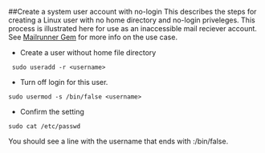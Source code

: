 ##Create a system user account with no-login
This describes the steps for creating a Linux user with no home directory and no-login priveleges.  This process is illustrated here for use as an inaccessible mail reciever account.  See [Mailrunner Gem](https://github.com/kert-io/mail_runner) for more info on the use case.

* Create a user without home file directory
```  
 sudo useradd -r <username>
 ```
* Turn off login for this user.
```
sudo usermod -s /bin/false <username>
```
* Confirm the setting
```
sudo cat /etc/passwd
```

You should see a line with the username that ends with :/bin/false.